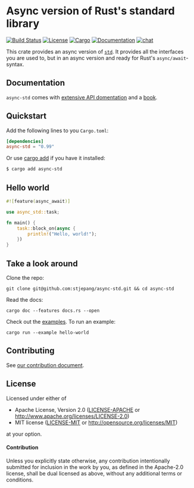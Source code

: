 # Async version of Rust's standard library

[![Build Status](https://travis-ci.org/async-rs/async-std.svg?branch=master)](https://travis-ci.org/stjepang/async-std)
[![License](https://img.shields.io/badge/license-MIT%2FApache--2.0-blue.svg)](
https://github.com/async-rs/async-std)
[![Cargo](https://img.shields.io/crates/v/async-std.svg)](https://crates.io/crates/async-std)
[![Documentation](https://docs.rs/async-std/badge.svg)](https://docs.rs/async-std)
[![chat](https://img.shields.io/discord/598880689856970762.svg?logo=discord)](https://discord.gg/JvZeVNe)

This crate provides an async version of [`std`]. It provides all the interfaces you are used to, but in an async version and ready for Rust's `async/await`-syntax.

[`std`]: https://doc.rust-lang.org/std/index.html

## Documentation

`async-std` comes with [extensive API domentation][docs] and a [book][book].

[docs]: https://docs.rs/async-std
[book]: https://book.async.rs

## Quickstart

Add the following lines to you `Cargo.toml`:

```toml
[dependencies]
async-std = "0.99"
```

Or use [cargo add][cargo-add] if you have it installed:

```sh
$ cargo add async-std
```

[cargo-add]: https://github.com/killercup/cargo-edit

## Hello world

```rust
#![feature(async_await)]

use async_std::task;

fn main() {
    task::block_on(async {
        println!("Hello, world!");
    })
}
```

## Take a look around

Clone the repo:

```
git clone git@github.com:stjepang/async-std.git && cd async-std
```

Read the docs:

```
cargo doc --features docs.rs --open
```

Check out the [examples](examples). To run an example:

```
cargo run --example hello-world
```

## Contributing

See [our contribution document][contribution].

[contribution]: https://async.rs/contribute

## License

Licensed under either of

 * Apache License, Version 2.0 ([LICENSE-APACHE](LICENSE-APACHE) or http://www.apache.org/licenses/LICENSE-2.0)
 * MIT license ([LICENSE-MIT](LICENSE-MIT) or http://opensource.org/licenses/MIT)

at your option.

#### Contribution

Unless you explicitly state otherwise, any contribution intentionally submitted
for inclusion in the work by you, as defined in the Apache-2.0 license, shall be
dual licensed as above, without any additional terms or conditions.
